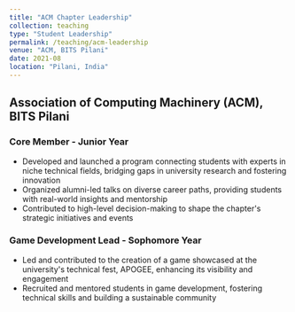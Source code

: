 ```yaml
---
title: "ACM Chapter Leadership"
collection: teaching
type: "Student Leadership"
permalink: /teaching/acm-leadership
venue: "ACM, BITS Pilani"
date: 2021-08
location: "Pilani, India"
---
```


## Association of Computing Machinery (ACM), BITS Pilani

### Core Member - Junior Year
* Developed and launched a program connecting students with experts in niche technical fields, bridging gaps in university research and fostering innovation
* Organized alumni-led talks on diverse career paths, providing students with real-world insights and mentorship
* Contributed to high-level decision-making to shape the chapter's strategic initiatives and events

### Game Development Lead - Sophomore Year
* Led and contributed to the creation of a game showcased at the university's technical fest, APOGEE, enhancing its visibility and engagement
* Recruited and mentored students in game development, fostering technical skills and building a sustainable community

